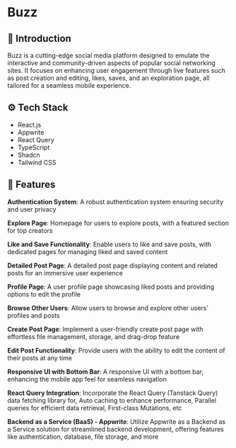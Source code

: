# Buzz

## <a name="introduction">🤖 Introduction</a>
Buzz is a cutting-edge social media platform designed to emulate the interactive and community-driven aspects of popular social networking sites. It focuses on enhancing user engagement through live features such as post creation and editing, likes, saves, and an exploration page, all tailored for a seamless mobile experience.

## <a name="tech-stack">⚙️ Tech Stack</a>

- React.js
- Appwrite
- React Query
- TypeScript
- Shadcn
- Tailwind CSS

## <a name="features">🔋 Features</a>

 **Authentication System**: A robust authentication system ensuring security and user privacy

 **Explore Page**: Homepage for users to explore posts, with a featured section for top creators

 **Like and Save Functionality**: Enable users to like and save posts, with dedicated pages for managing liked and saved content

 **Detailed Post Page**: A detailed post page displaying content and related posts for an immersive user experience

 **Profile Page**: A user profile page showcasing liked posts and providing options to edit the profile

 **Browse Other Users**: Allow users to browse and explore other users' profiles and posts

 **Create Post Page**: Implement a user-friendly create post page with effortless file management, storage, and drag-drop feature

 **Edit Post Functionality**: Provide users with the ability to edit the content of their posts at any time

 **Responsive UI with Bottom Bar**: A responsive UI with a bottom bar, enhancing the mobile app feel for seamless navigation

 **React Query Integration**: Incorporate the React Query (Tanstack Query) data fetching library for, Auto caching to enhance performance, Parallel queries for efficient data retrieval, First-class Mutations, etc

 **Backend as a Service (BaaS) - Appwrite**: Utilize Appwrite as a Backend as a Service solution for streamlined backend development, offering features like authentication, database, file storage, and more



